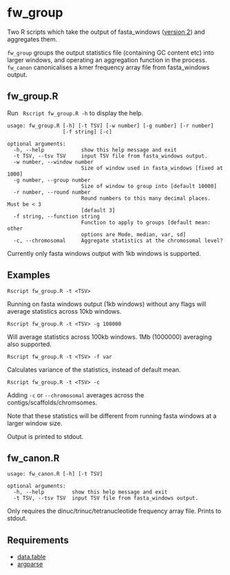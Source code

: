 # fw_group

Two R scripts which take the output of fasta_windows (<a href="https://github.com/tolkit/fasta_windows/tree/v2">version 2</a>) and aggregates them.

`fw_group` groups the output statistics file (containing GC content etc) into larger windows, and operating an aggregation function in the process. `fw_canon` canonicalises a kmer frequency array file from fasta_windows output.

## fw_group.R

Run ` Rscript fw_group.R -h` to display the help.

```
usage: fw_group.R [-h] [-t TSV] [-w number] [-g number] [-r number]
                  [-f string] [-c]

optional arguments:
  -h, --help            show this help message and exit
  -t TSV, --tsv TSV     input TSV file from fasta_windows output.
  -w number, --window number
                        Size of window used in fasta_windows [fixed at 1000]
  -g number, --group number
                        Size of window to group into [default 10000]
  -r number, --round number
                        Round numbers to this many decimal places. Must be < 3
                        [default 3]
  -f string, --function string
                        Function to apply to groups [default mean: other
                        options are Mode, median, var, sd]
  -c, --chromosomal     Aggregate statistics at the chromosomal level?
```

Currently only fasta windows output with 1kb windows is supported.

## Examples

`Rscript fw_group.R -t <TSV>`

Running on fasta windows output (1kb windows) without any flags will average statistics across 10kb windows.

`Rscript fw_group.R -t <TSV> -g 100000`

Will average statistics across 100kb windows. 1Mb (1000000) averaging also supported.

`Rscript fw_group.R -t <TSV> -f var`

Calculates variance of the statistics, instead of default mean.

`Rscript fw_group.R -t <TSV> -c`

Adding `-c` or `--chromosomal` averages across the contigs/scaffolds/chromsomes.

Note that these statistics will be different from running fasta windows at a larger window size.

Output is printed to stdout.

## fw_canon.R

```
usage: fw_canon.R [-h] [-t TSV]

optional arguments:
  -h, --help         show this help message and exit
  -t TSV, --tsv TSV  input TSV file from fasta_windows output.
```

Only requires the dinuc/trinuc/tetranucleotide frequency array file. Prints to stdout.

## Requirements

- <a href="https://github.com/Rdatatable/data.table">data.table</a>
- <a href="https://github.com/trevorld/r-argparse>">argparse</a>

